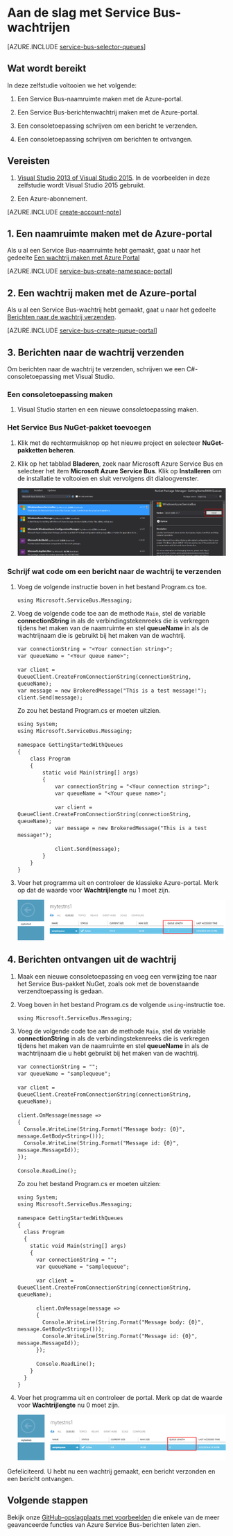 <properties
    pageTitle="Aan de slag met Service Bus-wachtrijen | Microsoft Azure"
    description="Een C#-consoletoepassing schrijven voor Service Bus-berichten"
    services="service-bus"
    documentationCenter=".net"
    authors="jtaubensee"
    manager="timlt"
    editor=""/>

<tags
    ms.service="service-bus"
    ms.devlang="tbd"
    ms.topic="get-started-article"
    ms.tgt_pltfrm="dotnet"
    ms.workload="na"
    ms.date="06/07/2016"
    ms.author="jotaub;sethm"/>

# Aan de slag met Service Bus-wachtrijen

[AZURE.INCLUDE [service-bus-selector-queues](../../includes/service-bus-selector-queues.md)]

## Wat wordt bereikt

In deze zelfstudie voltooien we het volgende:

1. Een Service Bus-naamruimte maken met de Azure-portal.

2. Een Service Bus-berichtenwachtrij maken met de Azure-portal.

3. Een consoletoepassing schrijven om een bericht te verzenden.

4. Een consoletoepassing schrijven om berichten te ontvangen.

## Vereisten

1. [Visual Studio 2013 of Visual Studio 2015](http://www.visualstudio.com). In de voorbeelden in deze zelfstudie wordt Visual Studio 2015 gebruikt.

2. Een Azure-abonnement.

[AZURE.INCLUDE [create-account-note](../../includes/create-account-note.md)]

## 1. Een naamruimte maken met de Azure-portal

Als u al een Service Bus-naamruimte hebt gemaakt, gaat u naar het gedeelte [Een wachtrij maken met Azure Portal](#2-create-a-queue-using-the-azure-portal)

[AZURE.INCLUDE [service-bus-create-namespace-portal](../../includes/service-bus-create-namespace-portal.md)]

## 2. Een wachtrij maken met de Azure-portal

Als u al een Service Bus-wachtrij hebt gemaakt, gaat u naar het gedeelte [Berichten naar de wachtrij verzenden](#3-send-messages-to-the-queue).

[AZURE.INCLUDE [service-bus-create-queue-portal](../../includes/service-bus-create-queue-portal.md)]

## 3. Berichten naar de wachtrij verzenden

Om berichten naar de wachtrij te verzenden, schrijven we een C#-consoletoepassing met Visual Studio.

### Een consoletoepassing maken

1. Visual Studio starten en een nieuwe consoletoepassing maken.

### Het Service Bus NuGet-pakket toevoegen

1. Klik met de rechtermuisknop op het nieuwe project en selecteer **NuGet-pakketten beheren**.

2. Klik op het tabblad **Bladeren**, zoek naar Microsoft Azure Service Bus en selecteer het item **Microsoft Azure Service Bus**. Klik op **Installeren** om de installatie te voltooien en sluit vervolgens dit dialoogvenster.

    ![Selecteer een NuGet-pakket][nuget-pkg]

### Schrijf wat code om een bericht naar de wachtrij te verzenden

1. Voeg de volgende instructie boven in het bestand Program.cs toe.

    ```
    using Microsoft.ServiceBus.Messaging;
    ```
    
2. Voeg de volgende code toe aan de methode `Main`, stel de variable **connectionString** in als de verbindingstekenreeks die is verkregen tijdens het maken van de naamruimte en stel **queueName** in als de wachtrijnaam die is gebruikt bij het maken van de wachtrij.

    ```
    var connectionString = "<Your connection string>";
    var queueName = "<Your queue name>";
  
    var client = QueueClient.CreateFromConnectionString(connectionString, queueName);
    var message = new BrokeredMessage("This is a test message!");
    client.Send(message);
    ```

    Zo zou het bestand Program.cs er moeten uitzien.

    ```
    using System;
    using Microsoft.ServiceBus.Messaging;

    namespace GettingStartedWithQueues
    {
        class Program
        {
            static void Main(string[] args)
            {
                var connectionString = "<Your connection string>";
                var queueName = "<Your queue name>";

                var client = QueueClient.CreateFromConnectionString(connectionString, queueName);
                var message = new BrokeredMessage("This is a test message!");

                client.Send(message);
            }
        }
    }
    ```
  
3. Voer het programma uit en controleer de klassieke Azure-portal. Merk op dat de waarde voor **Wachtrijlengte** nu 1 moet zijn.
    
      ![Wachtrijlengte][queue-length-send]
    
## 4. Berichten ontvangen uit de wachtrij

1. Maak een nieuwe consoletoepassing en voeg een verwijzing toe naar het Service Bus-pakket NuGet, zoals ook met de bovenstaande verzendtoepassing is gedaan.

2. Voeg boven in het bestand Program.cs de volgende `using`-instructie toe.
  
    ```
    using Microsoft.ServiceBus.Messaging;
    ```
  
3. Voeg de volgende code toe aan de methode `Main`, stel de variable **connectionString** in als de verbindingstekenreeks die is verkregen tijdens het maken van de naamruimte en stel **queueName** in als de wachtrijnaam die u hebt gebruikt bij het maken van de wachtrij.

    ```
    var connectionString = "";
    var queueName = "samplequeue";
  
    var client = QueueClient.CreateFromConnectionString(connectionString, queueName);
  
    client.OnMessage(message =>
    {
      Console.WriteLine(String.Format("Message body: {0}", message.GetBody<String>()));
      Console.WriteLine(String.Format("Message id: {0}", message.MessageId));
    });
  
    Console.ReadLine();
    ```

    Zo zou het bestand Program.cs er moeten uitzien:

    ```
    using System;
    using Microsoft.ServiceBus.Messaging;
  
    namespace GettingStartedWithQueues
    {
      class Program
      {
        static void Main(string[] args)
        {
          var connectionString = "";
          var queueName = "samplequeue";
  
          var client = QueueClient.CreateFromConnectionString(connectionString, queueName);
  
          client.OnMessage(message =>
          {
            Console.WriteLine(String.Format("Message body: {0}", message.GetBody<String>()));
            Console.WriteLine(String.Format("Message id: {0}", message.MessageId));
          });
  
          Console.ReadLine();
        }
      }
    }
    ```
  
4. Voer het programma uit en controleer de portal. Merk op dat de waarde voor **Wachtrijlengte** nu 0 moet zijn.

    ![Wachtrijlengte][queue-length-receive]
  
Gefeliciteerd. U hebt nu een wachtrij gemaakt, een bericht verzonden en een bericht ontvangen.

## Volgende stappen

Bekijk onze [GitHub-opslagplaats met voorbeelden](https://github.com/Azure-Samples/azure-servicebus-messaging-samples) die enkele van de meer geavanceerde functies van Azure Service Bus-berichten laten zien.

<!--Image references-->

[nuget-pkg]: ./media/service-bus-dotnet-get-started-with-queues/nuget-package.png
[queue-length-send]: ./media/service-bus-dotnet-get-started-with-queues/queue-length-send.png
[queue-length-receive]: ./media/service-bus-dotnet-get-started-with-queues/queue-length-receive.png


<!--Reference style links - using these makes the source content way more readable than using inline links-->

[github-samples]: https://github.com/Azure-Samples/azure-servicebus-messaging-samples


<!--HONumber=ago16_HO4-->


